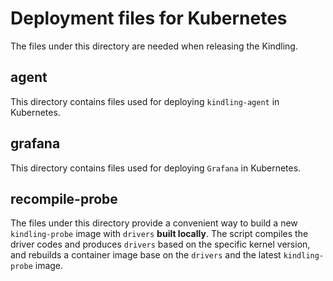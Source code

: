 # Deployment files for Kubernetes
The files under this directory are needed when releasing the Kindling.

## agent
This directory contains files used for deploying `kindling-agent` in Kubernetes. 

## grafana
This directory contains files used for deploying `Grafana` in Kubernetes. 

## recompile-probe
 The files under this directory provide a convenient way to build a new `kindling-probe` image with `drivers` **built locally**. The script compiles the driver codes and produces `drivers` based on the specific kernel version, and rebuilds a container image base on the `drivers` and the latest `kindling-probe` image. 